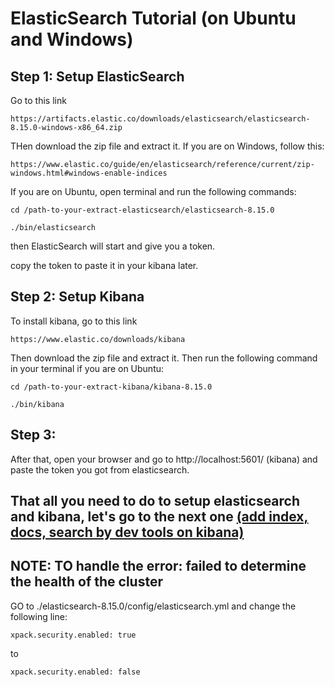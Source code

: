 # ElasticSearch Tutorial (on Ubuntu and Windows)

## Step 1: Setup ElasticSearch 
Go to this link
```
https://artifacts.elastic.co/downloads/elasticsearch/elasticsearch-8.15.0-windows-x86_64.zip
```
THen download the zip file and extract it.
If you are on Windows, follow this: 
```
https://www.elastic.co/guide/en/elasticsearch/reference/current/zip-windows.html#windows-enable-indices
```
If you are on Ubuntu, open terminal and run the following commands: 
```
cd /path-to-your-extract-elasticsearch/elasticsearch-8.15.0

./bin/elasticsearch
```
then ElasticSearch will start and give you a token.

copy the token to paste it in your kibana later.
## Step 2: Setup Kibana 
To install kibana, go to this link
```
https://www.elastic.co/downloads/kibana
```
Then download the zip file and extract it. Then run the following command in your terminal if you are on Ubuntu:

```
cd /path-to-your-extract-kibana/kibana-8.15.0

./bin/kibana
```

## Step 3:
After that, open your browser and go to http://localhost:5601/ (kibana) and paste the token you got from elasticsearch.

## That all you need to do to setup elasticsearch and kibana, let's go to the next one [(add index, docs, search by dev tools on kibana)](./2.%20Create%20index,%20docs,%20search/README.md)

## NOTE: TO handle the error: failed to determine the health of the cluster
GO to ./elasticsearch-8.15.0/config/elasticsearch.yml and change the following line:
```
xpack.security.enabled: true
```
to
```
xpack.security.enabled: false
```

